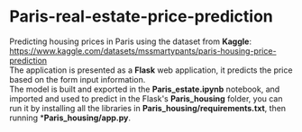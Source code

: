 # Paris-real-estate-price-prediction
Predicting housing prices in Paris using the dataset from **Kaggle**: https://www.kaggle.com/datasets/mssmartypants/paris-housing-price-prediction <br>
The application is presented as a **Flask** web application, it predicts the price based on the form input information.<br>
The model is built and exported in the **Paris_estate.ipynb** notebook, and imported and used to predict in the Flask's **Paris_housing** folder, you can run it by installing all the libraries in **Paris_housing/requirements.txt**, then running ***Paris_housing/app.py**.
